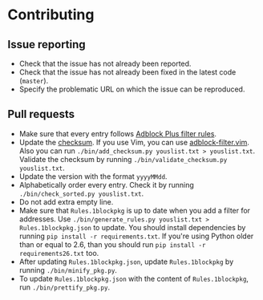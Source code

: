 # Contributing

## Issue reporting

- Check that the issue has not already been reported.
- Check that the issue has not already been fixed in the latest code (`master`).
- Specify the problematic URL on which the issue can be reproduced.

## Pull requests

- Make sure that every entry follows [Adblock Plus filter rules](https://adblockplus.org/en/filters).
- Update the [checksum](https://adblockplus.org/en/filters#special-comments). If you use Vim, you can use [adblock-filter.vim](https://github.com/mojako/adblock-filter.vim). Also you can run `./bin/add_checksum.py youslist.txt > youslist.txt`. Validate the checksum by running `./bin/validate_checksum.py youslist.txt`.
- Update the version with the format `yyyyMMdd`.
- Alphabetically order every entry. Check it by running `./bin/check_sorted.py youslist.txt`.
- Do not add extra empty line.
- Make sure that `Rules.1blockpkg` is up to date when you add a filter for addresses.
  Use `./bin/generate_rules.py youslist.txt > Rules.1blockpkg.json` to update.
  You should install dependencies by running `pip install -r requirements.txt`.
  If you're using Python older than or equal to 2.6, than you should run `pip install -r requirements26.txt` too.
- After updating `Rules.1blockpkg.json`, update `Rules.1blockpkg` by running `./bin/minify_pkg.py`.
- To update `Rules.1blockpkg.json` with the content of `Rules.1blockpkg`, run `./bin/prettify_pkg.py`.

